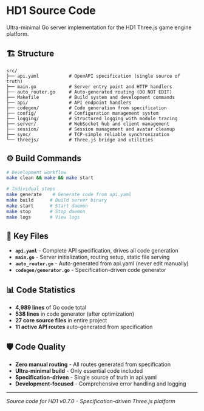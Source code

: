 # HD1 Source Code

Ultra-minimal Go server implementation for the HD1 Three.js game engine platform.

## 🏗️ Structure

```
src/
├── api.yaml           # OpenAPI specification (single source of truth)
├── main.go            # Server entry point and HTTP handlers
├── auto_router.go     # Auto-generated routing (DO NOT EDIT)
├── Makefile           # Build system and development commands
├── api/               # API endpoint handlers
├── codegen/           # Code generation from specification
├── config/            # Configuration management system
├── logging/           # Structured logging with module tracing
├── server/            # WebSocket hub and client management
├── session/           # Session management and avatar cleanup
├── sync/              # TCP-simple reliable synchronization
└── threejs/           # Three.js bridge and utilities
```

## ⚙️ Build Commands

```bash
# Development workflow
make clean && make && make start

# Individual steps
make generate    # Generate code from api.yaml
make build      # Build server binary
make start      # Start daemon
make stop       # Stop daemon
make logs       # View logs
```

## 🔧 Key Files

- **`api.yaml`** - Complete API specification, drives all code generation
- **`main.go`** - Server initialization, routing setup, static file serving
- **`auto_router.go`** - Auto-generated from api.yaml (never edit manually)
- **`codegen/generator.go`** - Specification-driven code generator

## 📊 Code Statistics

- **4,989 lines** of Go code total
- **538 lines** in code generator (after optimization)
- **27 core source files** in entire project
- **11 active API routes** auto-generated from specification

## 🛡️ Code Quality

- **Zero manual routing** - All routes generated from specification
- **Ultra-minimal build** - Only essential code included
- **Specification-driven** - Single source of truth in api.yaml
- **Development-focused** - Comprehensive error handling and logging

---

*Source code for HD1 v0.7.0 - Specification-driven Three.js platform*